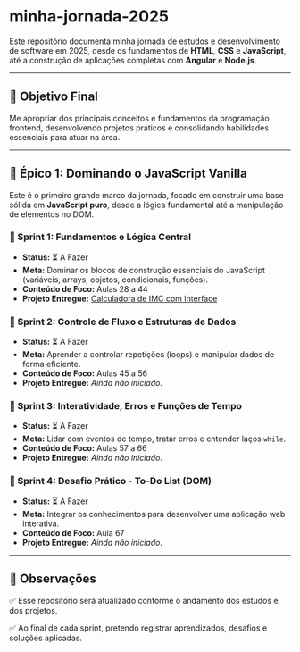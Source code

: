 # minha-jornada-2025

Este repositório documenta minha jornada de estudos e desenvolvimento de software em 2025, desde os fundamentos de **HTML**, **CSS** e **JavaScript**, até a construção de aplicações completas com **Angular** e **Node.js**.

---

## 🎯 Objetivo Final

Me apropriar dos principais conceitos e fundamentos da programação frontend, desenvolvendo projetos práticos e consolidando habilidades essenciais para atuar na área.

---

## 🚀 Épico 1: Dominando o JavaScript Vanilla

Este é o primeiro grande marco da jornada, focado em construir uma base sólida em **JavaScript puro**, desde a lógica fundamental até a manipulação de elementos no DOM.

### 📅 Sprint 1: Fundamentos e Lógica Central
- **Status:** ⏳ A Fazer
- **Meta:** Dominar os blocos de construção essenciais do JavaScript (variáveis, arrays, objetos, condicionais, funções).
- **Conteúdo de Foco:** Aulas 28 a 44
- **Projeto Entregue:** [Calculadora de IMC com Interface](./sprint-01-fundamentos-js/projeto-imc)

### 📅 Sprint 2: Controle de Fluxo e Estruturas de Dados
- **Status:** ⏳ A Fazer
- **Meta:** Aprender a controlar repetições (loops) e manipular dados de forma eficiente.
- **Conteúdo de Foco:** Aulas 45 a 56
- **Projeto Entregue:** *Ainda não iniciado.*

### 📅 Sprint 3: Interatividade, Erros e Funções de Tempo
- **Status:** ⏳ A Fazer
- **Meta:** Lidar com eventos de tempo, tratar erros e entender laços `while`.
- **Conteúdo de Foco:** Aulas 57 a 66
- **Projeto Entregue:** *Ainda não iniciado.*

### 📅 Sprint 4: Desafio Prático - To-Do List (DOM)
- **Status:** ⏳ A Fazer
- **Meta:** Integrar os conhecimentos para desenvolver uma aplicação web interativa.
- **Conteúdo de Foco:** Aula 67
- **Projeto Entregue:** *Ainda não iniciado.*

---

## 📌 Observações

✅ Esse repositório será atualizado conforme o andamento dos estudos e dos projetos.

✅ Ao final de cada sprint, pretendo registrar aprendizados, desafios e soluções aplicadas.

